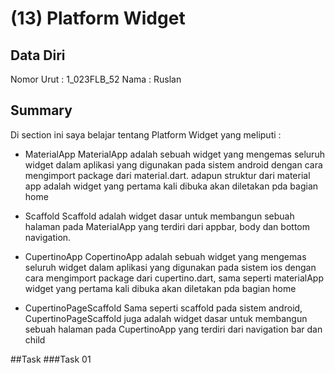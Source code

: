 # (13) Platform Widget

## Data Diri

Nomor Urut : 1_023FLB_52
Nama : Ruslan

## Summary

Di section ini saya belajar tentang Platform Widget yang meliputi :

- MaterialApp
  MaterialApp adalah sebuah widget yang mengemas seluruh widget dalam aplikasi yang digunakan pada sistem android dengan cara mengimport package dari material.dart. adapun struktur dari material app adalah widget yang pertama kali dibuka akan diletakan pda bagian home

- Scaffold
  Scaffold adalah widget dasar untuk membangun sebuah halaman pada MaterialApp yang terdiri dari appbar, body dan bottom navigation.

- CupertinoApp
  CopertinoApp adalah sebuah widget yang mengemas seluruh widget dalam aplikasi yang digunakan pada sistem ios dengan cara mengimport package dari cupertino.dart, sama seperti materialApp widget yang pertama kali dibuka akan diletakan pda bagian home

- CupertinoPageScaffold
  Sama seperti scaffold pada sistem android, CupertinoPageScaffold juga adalah widget dasar untuk membangun sebuah halaman pada CupertinoApp yang terdiri dari navigation bar dan child

##Task
###Task 01
